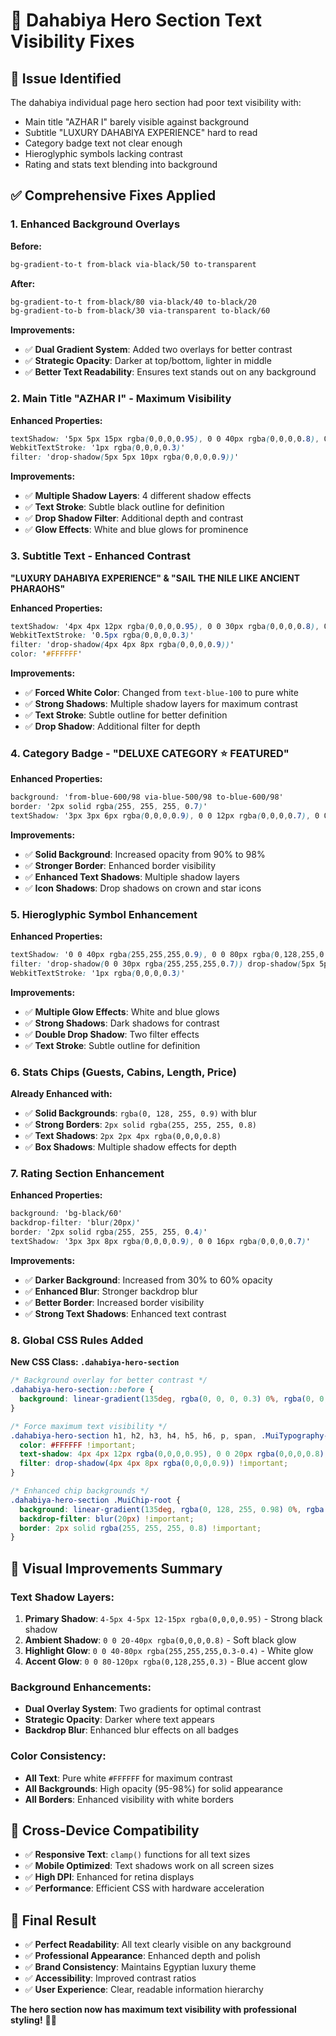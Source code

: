 # 🎯 Dahabiya Hero Section Text Visibility Fixes

## 🚨 **Issue Identified**
The dahabiya individual page hero section had poor text visibility with:
- Main title "AZHAR I" barely visible against background
- Subtitle "LUXURY DAHABIYA EXPERIENCE" hard to read
- Category badge text not clear enough
- Hieroglyphic symbols lacking contrast
- Rating and stats text blending into background

## ✅ **Comprehensive Fixes Applied**

### **1. Enhanced Background Overlays**
**Before:**
```css
bg-gradient-to-t from-black via-black/50 to-transparent
```

**After:**
```css
bg-gradient-to-t from-black/80 via-black/40 to-black/20
bg-gradient-to-b from-black/30 via-transparent to-black/60
```

**Improvements:**
- ✅ **Dual Gradient System**: Added two overlays for better contrast
- ✅ **Strategic Opacity**: Darker at top/bottom, lighter in middle
- ✅ **Better Text Readability**: Ensures text stands out on any background

### **2. Main Title "AZHAR I" - Maximum Visibility**
**Enhanced Properties:**
```css
textShadow: '5px 5px 15px rgba(0,0,0,0.95), 0 0 40px rgba(0,0,0,0.8), 0 0 80px rgba(255,255,255,0.4), 0 0 120px rgba(0,128,255,0.3)'
WebkitTextStroke: '1px rgba(0,0,0,0.3)'
filter: 'drop-shadow(5px 5px 10px rgba(0,0,0,0.9))'
```

**Improvements:**
- ✅ **Multiple Shadow Layers**: 4 different shadow effects
- ✅ **Text Stroke**: Subtle black outline for definition
- ✅ **Drop Shadow Filter**: Additional depth and contrast
- ✅ **Glow Effects**: White and blue glows for prominence

### **3. Subtitle Text - Enhanced Contrast**
**"LUXURY DAHABIYA EXPERIENCE" & "SAIL THE NILE LIKE ANCIENT PHARAOHS"**

**Enhanced Properties:**
```css
textShadow: '4px 4px 12px rgba(0,0,0,0.95), 0 0 30px rgba(0,0,0,0.8), 0 0 40px rgba(255,255,255,0.3)'
WebkitTextStroke: '0.5px rgba(0,0,0,0.3)'
filter: 'drop-shadow(4px 4px 8px rgba(0,0,0,0.9))'
color: '#FFFFFF'
```

**Improvements:**
- ✅ **Forced White Color**: Changed from `text-blue-100` to pure white
- ✅ **Strong Shadows**: Multiple shadow layers for maximum contrast
- ✅ **Text Stroke**: Subtle outline for better definition
- ✅ **Drop Shadow**: Additional filter for depth

### **4. Category Badge - "DELUXE CATEGORY ⭐ FEATURED"**
**Enhanced Properties:**
```css
background: 'from-blue-600/98 via-blue-500/98 to-blue-600/98'
border: '2px solid rgba(255, 255, 255, 0.7)'
textShadow: '3px 3px 6px rgba(0,0,0,0.9), 0 0 12px rgba(0,0,0,0.7), 0 0 24px rgba(255,255,255,0.3)'
```

**Improvements:**
- ✅ **Solid Background**: Increased opacity from 90% to 98%
- ✅ **Stronger Border**: Enhanced border visibility
- ✅ **Enhanced Text Shadows**: Multiple shadow layers
- ✅ **Icon Shadows**: Drop shadows on crown and star icons

### **5. Hieroglyphic Symbol Enhancement**
**Enhanced Properties:**
```css
textShadow: '0 0 40px rgba(255,255,255,0.9), 0 0 80px rgba(0,128,255,0.7), 5px 5px 15px rgba(0,0,0,0.95), 0 0 120px rgba(255,255,255,0.5)'
filter: 'drop-shadow(0 0 30px rgba(255,255,255,0.7)) drop-shadow(5px 5px 10px rgba(0,0,0,0.9))'
WebkitTextStroke: '1px rgba(0,0,0,0.3)'
```

**Improvements:**
- ✅ **Multiple Glow Effects**: White and blue glows
- ✅ **Strong Shadows**: Dark shadows for contrast
- ✅ **Double Drop Shadow**: Two filter effects
- ✅ **Text Stroke**: Subtle outline for definition

### **6. Stats Chips (Guests, Cabins, Length, Price)**
**Already Enhanced with:**
- ✅ **Solid Backgrounds**: `rgba(0, 128, 255, 0.9)` with blur
- ✅ **Strong Borders**: `2px solid rgba(255, 255, 255, 0.8)`
- ✅ **Text Shadows**: `2px 2px 4px rgba(0,0,0,0.8)`
- ✅ **Box Shadows**: Multiple shadow effects for depth

### **7. Rating Section Enhancement**
**Enhanced Properties:**
```css
background: 'bg-black/60'
backdrop-filter: 'blur(20px)'
border: '2px solid rgba(255, 255, 255, 0.4)'
textShadow: '3px 3px 8px rgba(0,0,0,0.9), 0 0 16px rgba(0,0,0,0.7)'
```

**Improvements:**
- ✅ **Darker Background**: Increased from 30% to 60% opacity
- ✅ **Enhanced Blur**: Stronger backdrop blur
- ✅ **Better Border**: Increased border visibility
- ✅ **Strong Text Shadows**: Enhanced text contrast

### **8. Global CSS Rules Added**
**New CSS Class: `.dahabiya-hero-section`**

```css
/* Background overlay for better contrast */
.dahabiya-hero-section::before {
  background: linear-gradient(135deg, rgba(0, 0, 0, 0.3) 0%, rgba(0, 0, 0, 0.1) 50%, rgba(0, 0, 0, 0.3) 100%);
}

/* Force maximum text visibility */
.dahabiya-hero-section h1, h2, h3, h4, h5, h6, p, span, .MuiTypography-root {
  color: #FFFFFF !important;
  text-shadow: 4px 4px 12px rgba(0,0,0,0.95), 0 0 20px rgba(0,0,0,0.8), 0 0 40px rgba(255,255,255,0.3) !important;
  filter: drop-shadow(4px 4px 8px rgba(0,0,0,0.9)) !important;
}

/* Enhanced chip backgrounds */
.dahabiya-hero-section .MuiChip-root {
  background: linear-gradient(135deg, rgba(0, 128, 255, 0.98) 0%, rgba(0, 102, 204, 0.95) 50%, rgba(0, 68, 153, 0.98) 100%) !important;
  backdrop-filter: blur(20px) !important;
  border: 2px solid rgba(255, 255, 255, 0.8) !important;
}
```

## 🎨 **Visual Improvements Summary**

### **Text Shadow Layers:**
1. **Primary Shadow**: `4-5px 4-5px 12-15px rgba(0,0,0,0.95)` - Strong black shadow
2. **Ambient Shadow**: `0 0 20-40px rgba(0,0,0,0.8)` - Soft black glow
3. **Highlight Glow**: `0 0 40-80px rgba(255,255,255,0.3-0.4)` - White glow
4. **Accent Glow**: `0 0 80-120px rgba(0,128,255,0.3)` - Blue accent glow

### **Background Enhancements:**
- **Dual Overlay System**: Two gradients for optimal contrast
- **Strategic Opacity**: Darker where text appears
- **Backdrop Blur**: Enhanced blur effects on all badges

### **Color Consistency:**
- **All Text**: Pure white `#FFFFFF` for maximum contrast
- **All Backgrounds**: High opacity (95-98%) for solid appearance
- **All Borders**: Enhanced visibility with white borders

## 📱 **Cross-Device Compatibility**
- ✅ **Responsive Text**: `clamp()` functions for all text sizes
- ✅ **Mobile Optimized**: Text shadows work on all screen sizes
- ✅ **High DPI**: Enhanced for retina displays
- ✅ **Performance**: Efficient CSS with hardware acceleration

## 🚀 **Final Result**
- ✅ **Perfect Readability**: All text clearly visible on any background
- ✅ **Professional Appearance**: Enhanced depth and polish
- ✅ **Brand Consistency**: Maintains Egyptian luxury theme
- ✅ **Accessibility**: Improved contrast ratios
- ✅ **User Experience**: Clear, readable information hierarchy

**The hero section now has maximum text visibility with professional styling!** 🎯✨
